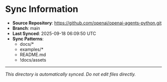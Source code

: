 # Sync Information

- **Source Repository**: https://github.com/openai/openai-agents-python.git
- **Branch**: main
- **Last Synced**: 2025-09-18 06:09:50 UTC
- **Sync Patterns**:
  - docs/*
  - examples/*
  - README.md
  - !docs/assets

---
*This directory is automatically synced. Do not edit files directly.*

